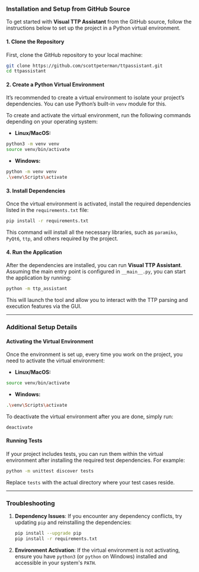 ### Installation and Setup from GitHub Source

To get started with **Visual TTP Assistant** from the GitHub source, follow the instructions below to set up the project in a Python virtual environment.

#### 1. **Clone the Repository**

First, clone the GitHub repository to your local machine:

```bash
git clone https://github.com/scottpeterman/ttpassistant.git
cd ttpassistant
```

#### 2. **Create a Python Virtual Environment**

It’s recommended to create a virtual environment to isolate your project’s dependencies. You can use Python’s built-in `venv` module for this.

To create and activate the virtual environment, run the following commands depending on your operating system:

- **Linux/MacOS:**

```bash
python3 -m venv venv
source venv/bin/activate
```

- **Windows:**

```bash
python -m venv venv
.\venv\Scripts\activate
```

#### 3. **Install Dependencies**

Once the virtual environment is activated, install the required dependencies listed in the `requirements.txt` file:

```bash
pip install -r requirements.txt
```

This command will install all the necessary libraries, such as `paramiko`, `PyQt6`, `ttp`, and others required by the project.

#### 4. **Run the Application**

After the dependencies are installed, you can run **Visual TTP Assistant**. Assuming the main entry point is configured in `__main__.py`, you can start the application by running:

```bash
python -m ttp_assistant
```

This will launch the tool and allow you to interact with the TTP parsing and execution features via the GUI.

---

### Additional Setup Details

#### Activating the Virtual Environment

Once the environment is set up, every time you work on the project, you need to activate the virtual environment:

- **Linux/MacOS:**

```bash
source venv/bin/activate
```

- **Windows:**

```bash
.\venv\Scripts\activate
```

To deactivate the virtual environment after you are done, simply run:

```bash
deactivate
```

#### Running Tests

If your project includes tests, you can run them within the virtual environment after installing the required test dependencies. For example:

```bash
python -m unittest discover tests
```

Replace `tests` with the actual directory where your test cases reside.

---

### Troubleshooting

1. **Dependency Issues**: If you encounter any dependency conflicts, try updating `pip` and reinstalling the dependencies:

   ```bash
   pip install --upgrade pip
   pip install -r requirements.txt
   ```

2. **Environment Activation**: If the virtual environment is not activating, ensure you have `python3` (or `python` on Windows) installed and accessible in your system's `PATH`.
